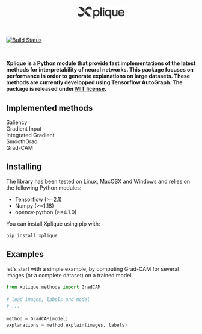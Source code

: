 <div align="center">
    <img src="./docs/assets/typo.png" width="25%" alt="Xplique" align="center" />
</div>
<br>
<br>

[![Build Status](https://travis-ci.com/napolar/xplique.svg?token=R9xr216LTFpJW3LYYCaM&branch=master)](https://travis-ci.com/napolar/xplique)

<br>

**Xplique is a Python module that provide fast implementations of the latest methods for 
interpretability of neural networks. This package focuses on performance in order to generate 
explanations on large datasets. These methods are currently developped using Tensorflow AutoGraph.
The package is released under [MIT license](https://choosealicense.com/licenses/mit).**



## Implemented methods

Saliency <br>
Gradient Input <br>
Integrated Gradient <br>
SmoothGrad <br>
Grad-CAM <br>


## Installing

The library has been tested on Linux, MacOSX and Windows and relies on the following Python modules:

* Tensorflow (>=2.1)
* Numpy (>=1.18)
* opencv-python (>=4.1.0)

You can install Xplique using pip with:

```bash
pip install xplique
```

## Examples

let's start with a simple example, by computing Grad-CAM for several images (or a complete dataset)
on a trained model.

```python
from xplique.methods import GradCAM

# load images, labels and model
# ...

method = GradCAM(model)
explanations = method.explain(images, labels)
```